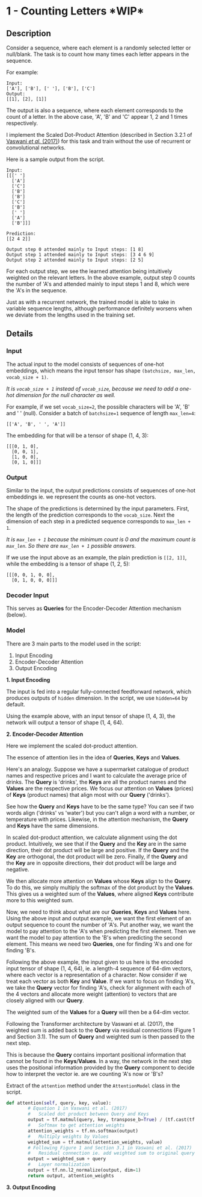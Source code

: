 # 1 - Counting Letters \***WIP***

## Description

Consider a sequence, where each element is a randomly selected letter or null/blank. The task is to count how many times each letter appears in the sequence.

For example:

```
Input:
['A'], ['B'], [' '], ['B'], ['C']
Output:
[[1], [2], [1]]
```

The output is also a sequence, where each element corresponds to the count of a letter. In the above case, 'A', 'B' and 'C' appear 1, 2 and 1 times respectively.

I implement the Scaled Dot-Product Attention (described in Section 3.2.1 of [Vaswani *et al.* (2017)](https://arxiv.org/abs/1706.03762)) for this task and train without the use of recurrent or convolutional networks.

Here is a sample output from the script.

```
Input: 
[[[' ']
  ['A']
  ['C']
  ['B']
  ['B']
  ['C']
  ['B']
  [' ']
  ['A']
  ['B']]]

Prediction: 
[[2 4 2]]

Output step 0 attended mainly to Input steps: [1 8]
Output step 1 attended mainly to Input steps: [3 4 6 9]
Output step 2 attended mainly to Input steps: [2 5]
```

For each output step, we see the learned attention being intuitively weighted on the relevant letters. In the above example, output step 0 counts the number of 'A's and attended mainly to input steps 1 and 8, which were the 'A's in the sequence.

Just as with a recurrent network, the trained model is able to take in variable sequence lengths, although performance definitely worsens when we deviate from the lengths used in the training set.

## Details

### Input

The actual input to the model consists of sequences of one-hot embeddings, which means the input tensor has shape `(batchsize, max_len, vocab_size + 1)`. 

*It is `vocab_size + 1` instead of `vocab_size`, because we need to add a one-hot dimension for the null character as well.*

For example, if we set `vocab_size=2`, the possible characters will be 'A', 'B' and ' ' (null). Consider a batch of `batchsize=1` sequence of length `max_len=4`: 

```
[['A', 'B', ' ', 'A']]
```

The embedding for that will be a tensor of shape (1, 4, 3):

```
[[[0, 1, 0],
  [0, 0, 1],
  [1, 0, 0],
  [0, 1, 0]]]
```

### Output

Similar to the input, the output predictions consists of sequences of one-hot embeddings ie. we represent the counts as one-hot vectors.

The shape of the predictions is determined by the input parameters. First, the length of the prediction corresponds to the `vocab_size`. Next the dimension of each step in a predicted sequence corresponds to `max_len + 1`.

*It is `max_len + 1` because the minimum count is 0 and the maximum count is `max_len`. So there are `max_len + 1` possible answers.*

If we use the input above as an example, the plain prediction is `[[2, 1]]`, while the embedding is a tensor of shape (1, 2, 5):

```
[[[0, 0, 1, 0, 0],
  [0, 1, 0, 0, 0]]]
```

### Decoder Input

This serves as **Queries** for the Encoder-Decoder Attention mechanism (below).

### Model

There are 3 main parts to the model used in the script:

1. Input Encoding
2. Encoder-Decoder Attention
3. Output Encoding

**1. Input Encoding**

The input is fed into a regular fully-connected feedforward network, which produces outputs of `hidden` dimension. In the script, we use `hidden=64` by default.

Using the example above, with an input tensor of shape (1, 4, 3), the network will output a tensor of shape (1, 4, 64).

**2. Encoder-Decoder Attention**

Here we implement the scaled dot-product attention.

The essence of attention lies in the idea of **Queries**, **Keys** and **Values**. 

Here's an analogy. Suppose we have a supermarket catalogue of product names and respective prices and I want to calculate the average price of drinks. The **Query** is 'drinks', the **Keys** are all the product names and the **Values** are the respective prices. We focus our attention on **Values** (prices) of **Keys** (product names) that align most with our **Query** ('drinks').

See how the **Query** and **Keys** have to be the same type? You can see if two words align ('drinks' vs 'water') but you can't align a word with a number, or temperature with prices. Likewise, in the attention mechanism, the **Query** and **Keys** have the same dimensions.

In scaled dot-product attention, we calculate alignment using the dot product. Intuitively, we see that if the **Query** and the **Key** are in the same direction, their dot product will be large and positive. If the **Query** and the **Key** are orthogonal, the dot product will be zero. Finally, if the **Query** and the **Key** are in opposite directions, their dot product will be large and negative.

We then allocate more attention on **Values** whose **Keys** align to the **Query**. To do this, we simply multiply the softmax of the dot product by the **Values**. This gives us a weighted sum of the **Values**, where aligned **Keys** contribute more to this weighted sum.

Now, we need to think about what are our **Queries**, **Keys** and **Values** here. Using the above input and output example, we want the first element of an output sequence to count the number of 'A's. Put another way, we want the model to pay attention to the 'A's when predicting the first element. Then we want the model to pay attention to the 'B's when predicting the second element. This means we need two **Queries**, one for finding 'A's and one for finding 'B's.

Following the above example, the input given to us here is the encoded input tensor of shape (1, 4, 64), ie. a length-4 sequence of 64-dim vectors, where each vector is a representation of a character. Now consider if we treat each vector as both **Key** and **Value**. If we want to focus on finding 'A's, we take the **Query** vector for finding 'A's, check for alignment with each of the 4 vectors and allocate more weight (attention) to vectors that are closely aligned with our **Query**.

The weighted sum of the **Values** for a **Query** will then be a 64-dim vector. 

Following the Transformer architecture by Vaswani et al. (2017), the weighted sum is added back to the **Query** via residual connections (Figure 1 and Section 3.1). The sum of **Query** and weighted sum is then passed to the next step.

This is because the **Query** contains important positional information that cannot be found in the **Keys**/**Values**. In a way, the network in the next step uses the positional information provided by the **Query** component to decide how to interpret the vector ie. are we counting 'A's now or 'B's?

Extract of the `attention` method under the `AttentionModel` class in the script.

```python
def attention(self, query, key, value):
		# Equation 1 in Vaswani et al. (2017)
		# 	Scaled dot product between Query and Keys
		output = tf.matmul(query, key, transpose_b=True) / (tf.cast(tf.shape(query)[2], tf.float32) ** 0.5)
		# 	Softmax to get attention weights
		attention_weights = tf.nn.softmax(output)
		# 	Multiply weights by Values
		weighted_sum = tf.matmul(attention_weights, value)
		# Following Figure 1 and Section 3.1 in Vaswani et al. (2017)
		# 	Residual connection ie. add weighted sum to original query
		output = weighted_sum + query
		# 	Layer normalization
		output = tf.nn.l2_normalize(output, dim=1)
		return output, attention_weights
```

**3. Output Encoding**
